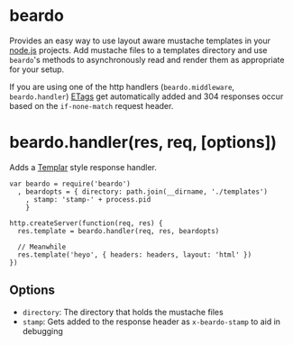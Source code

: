 # beardo

Provides an easy way to use layout aware mustache templates in your [node.js][node] projects. Add mustache files to a templates directory and use `beardo`'s methods to asynchronously read and render them as appropriate for your setup.

If you are using one of the http handlers (`beardo.middleware`, `beardo.handler`) [ETags][etags] get automatically added and 304 responses occur based on the `if-none-match` request header.

# beardo.handler(res, req, [options])

Adds a [Templar][templar] style response handler.

    var beardo = require('beardo')
      , beardopts = { directory: path.join(__dirname, './templates')
        , stamp: 'stamp-' + process.pid
        }

    http.createServer(function(req, res) {
      res.template = beardo.handler(req, res, beardopts)

      // Meanwhile
      res.template('heyo', { headers: headers, layout: 'html' })
    })

## Options

* `directory`: The directory that holds the mustache files
* `stamp`: Gets added to the response header as `x-beardo-stamp` to aid in debugging

[node]: http://nodejs.org
[etags]: #
[templar]: #